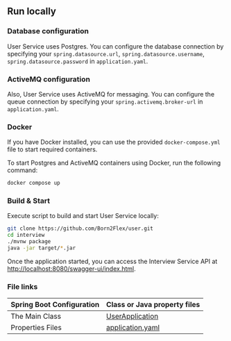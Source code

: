 ## Run locally

### Database configuration

User Service uses Postgres. You can configure the database connection by specifying your `spring.datasource.url`,
`spring.datasource.username`, `spring.datasource.password` in `application.yaml`.

### ActiveMQ configuration

Also, User Service uses ActiveMQ for messaging. You can configure the queue connection by specifying your `spring.activemq.broker-url` in `application.yaml`.

### Docker

If you have Docker installed, you can use the provided `docker-compose.yml` file to start required containers.

To start Postgres and ActiveMQ containers using Docker, run the following command:

```bash
docker compose up
```

### Build & Start

Execute script to build and start User Service locally:
```bash
git clone https://github.com/Born2Flex/user.git
cd interview
./mvnw package
java -jar target/*.jar
```
Once the application started, you can access the Interview Service API at <http://localhost:8080/swagger-ui/index.html>.

### File links
|Spring Boot Configuration | Class or Java property files                                                                 |
|--------------------------|----------------------------------------------------------------------------------------------|
|The Main Class | [UserApplication](src/main/java/ua/edu/internship/user/UserApplication.java) |
|Properties Files | [application.yaml](src/main/resources/application.yaml)                                      |
